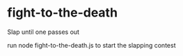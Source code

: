 # fight-to-the-death
Slap until one passes out


run node fight-to-the-death.js to start the slapping contest

